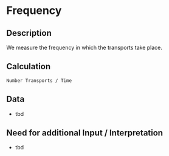 # Frequency

## Description
We measure the frequency in which the transports take place.

## Calculation
`Number Transports / Time`

## Data
* tbd

## Need for additional Input / Interpretation
* tbd
